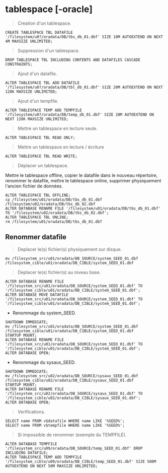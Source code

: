 # tablespace [-oracle]

> Creation d'un tablespace.

```
CREATE TABLESPACE TBL DATAFILE '/filesystem/u0?/oradata/DB/tbs_db_01.dbf' SIZE 10M AUTOEXTEND ON NEXT 4M MAXSIZE UNLIMITED;
```

> Suppression d'un tablespace.

```
DROP TABLESPACE TBL INCLUDING CONTENTS AND DATAFILES CASCADE CONSTRAINTS;
```

> Ajout d'un datafile.

```
ALTER TABLESPACE TBL ADD DATAFILE '/filesystem/u0?/oradata/DB/tbl_db_01.dbf' SIZE 20M AUTOEXTEND ON NEXT 128K MAXSIZE UNLIMITED;
```

> Ajout d'un tempfile.

```
ALTER TABLESPACE TEMP ADD TEMPFILE '/filesystem/u0?/oradata/DB/temp_db_01.dbf' SIZE 20M AUTOEXTEND ON NEXT 128K MAXSIZE UNLIMITED;
```

> Mettre un tablespace en lecture seule.

```
ALTER TABLESPACE TBL READ ONLY;
```

> Mettre un tablespace en lecture / écriture

```
ALTER TABLESPACE TBL READ WRITE;
```

> Déplacer un tablespace.

Mettre le tablespace offline, copier le datafile dans le nouveau répertoire, renommer le datafile, mettre le tablespace online, supprimer physiquement l'ancien fichier de données.

```
ALTER TABLESPACE TBL OFFLINE;
cp /filesystem/u01/oradata/DB/tbs_db_01.dbf /filesystem/u02/oradata/DB/tbs_db_02.dbf
ALTER DATABASE RENAME FILE '/filesystem/u01/oradata/DB/tbs_db_01.dbf' TO '/filesystem/u02/oradata/DB/tbs_db_02.dbf';
ALTER TABLESPACE TBL ONLINE;
rm /filesystem/u01/oradata/DB/tbs_db_01.dbf
```

## Renommer datafile

> Deplacer le(s) fichier(s) physiquement sur disque.

```
mv /filesystem_src/u01/oradata/DB_SOURCE/system_SEED_01.dbf /filesystem_cible/u01/oradata/DB_CIBLE/system_SEED_01.dbf
```

> Deplacer le(s) fichier(s) au niveau base.

```
ALTER DATABASE RENAME FILE '/filesystem_src/u01/oradata/DB_SOURCE/system_SEED_01.dbf' TO '/filesystem_cible/u01/oradata/DB_CIBLE/system_SEED_01.dbf';
ALTER DATABASE MOVE DATAFILE '/filesystem_src/u01/oradata/DB_SOURCE/system_SEED_01.dbf' TO '/filesystem_cible/u01/oradata/DB_CIBLE/system_SEED_01.dbf';
```

- Renommage du system_SEED.

```
SHUTDOWN IMMEDIATE;
mv /filesystem_src/u01/oradata/DB_SOURCE/system_SEED_01.dbf /filesystem_cible/u01/oradata/DB_CIBLE/system_SEED_01.dbf
STARTUP MOUNT;
ALTER DATABASE RENAME FILE '/filesystem_src/u01/oradata/DB_SOURCE/system_SEED_01.dbf' TO '/filesystem_cible/u01/oradata/DB_CIBLE/system_SEED_01.dbf';
ALTER DATABASE OPEN;
```

- Renommage du sysaux_SEED.

```
SHUTDOWN IMMEDIATE;
mv /filesystem_src/u02/oradata/DB_SOURCE/sysaux_SEED_01.dbf /filesystem_cible/u02/oradata/DB_CIBLE/sysaux_SEED_01.dbf
STARTUP MOUNT;
ALTER DATABASE RENAME FILE '/filesystem_src/u02/oradata/DB_SOURCE/sysaux_SEED_01.dbf' TO '/filesystem_cible/u02/oradata/DB_CIBLE/sysaux_SEED_01.dbf';
ALTER DATABASE OPEN;
```

> Verifications.

```
SELECT name FROM v$datafile WHERE name LIKE '%SEED%';
SELECT name FROM v$tempfile WHERE name LIKE '%SEED%';
```

> Si impossible de renommer (exemple du TEMPFILE).

```
ALTER DATABASE TEMPFILE '/filesystem_src/u09/oradata/DB_SOURCE/temp_SEED_01.dbf' DROP INCLUDING DATAFILE;
ALTER TABLESPACE TEMP ADD TEMPFILE '/filesystem_cible/u09/oradata/DB_CIBLE/temp_SEED_01.dbf' SIZE 500M AUTOEXTEND ON NEXT 50M MAXSIZE UNLIMITED;
```